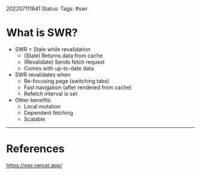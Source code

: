 202207111641
Status: 
Tags: #swr

# What is SWR?
- SWR = Stale while revalidation
	- (Stale) Returns data from cache
	- (Revalidate) Sends fetch request 
	- Comes with up-to-date data
- SWR revalidates when
	- Re-focusing page (switching tabs)
	- Fast navigation (after rendered from cache)
	- Refetch interval is set
- Other benefits
	- Local mutation
	- Dependent fetching 
	- Scalable







---
# References
https://swr.vercel.app/
